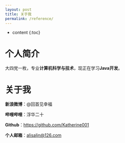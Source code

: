 ```yaml
---
layout: post
title: 关于我
permalink: /reference/
---
```


* content
{:toc}

# 个人简介

大四党一枚，专业**计算机科学与技术**，现正在学习**Java开发**。

# 关于我

**新浪微博**：@回首见幸福

**哔哩哔哩**：浮华二十

**Github**：https://github.com/Katherine001

**个人邮箱**：alisaljn@126.com


